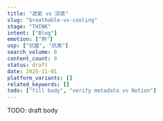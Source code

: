 ```yaml
---
title: "透氣 vs 涼感"
slug: "breathable-vs-cooling"
stage: "THINK"
intent: ["Blog"]
emotion: ["熱"]
usp: ["抗菌", "抗臭"]
search_volume: 0
content_count: 0
status: draft
date: 2025-11-01
platform_variants: []
related_keywords: []
todo: ["fill body", "verify metadata vs Notion"]
---
```


TODO: draft body
